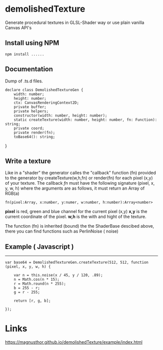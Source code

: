 # demolishedTexture

Generate procedural textures in GLSL-Shader way or use plain vanilla Canvas API's

## Install using NPM

    npm install ......

## Documentation

Dump of .ts.d files.





    declare class DemolishedTextureGen {
        width: number;
        height: number;
        ctx: CanvasRenderingContext2D;
        private buffer;
        private helpers;
        constructor(width: number, height: number);
        static createTexture(width: number, height: number, fn: Function): string;
        private coord;
        private render(fn);
        toBase64(): string;
}


## Write a texture

Like in a "shader" the generator calles the "callback" function (fn) provided to the generator by createTexture(w,h,fn) or render(fn) for each pixel (x,y) of your texture. The callback *fn* must have the following signature (pixel, x, y, w, h) where the arguments are as follows, it must return an Array of RGB(a)

    fn(pixel:Array, x:number, y:numer, w:number, h:number):Array<number> 

**pixel** is red, green and blue channel for the current pixel (x,y)
**x,y** is the current coordinate of the pixel.
**w,h** is the with and hight of the texture. 
 
 The function (fn) is inherited (bound) the the ShaderBase descibed above, there you can find functions such as PerlinNoise ( noise)  
 

## Example ( Javascript )
****
    var base64 = DemolishedTextureGen.createTexture(512, 512, function (pixel, x, y, w, h) {
        
        var n = this.noise(x / 45, y / 120, .89);
        n = Math.cos(n * 15);
        r = Math.round(n * 255);
        b = 255 - r;
        g = r - 255;

        return [r, g, b];
        
    });


# Links

https://magnusthor.github.io/demolishedTexture/example/index.html 
